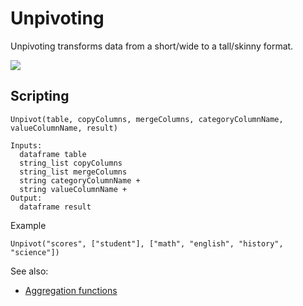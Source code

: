 <!-- TITLE: Unpivoting -->
<!-- SUBTITLE: -->

# Unpivoting

Unpivoting transforms data from a short/wide to a tall/skinny format.

![](unpivot.gif)

## Scripting

```
Unpivot(table, copyColumns, mergeColumns, categoryColumnName, valueColumnName, result)

Inputs:
  dataframe table
  string_list copyColumns
  string_list mergeColumns
  string categoryColumnName +
  string valueColumnName +
Output:
  dataframe result
```

Example

```
Unpivot("scores", ["student"], ["math", "english", "history", "science"])
```

See also:

* [Aggregation functions](aggregation-functions.md)

